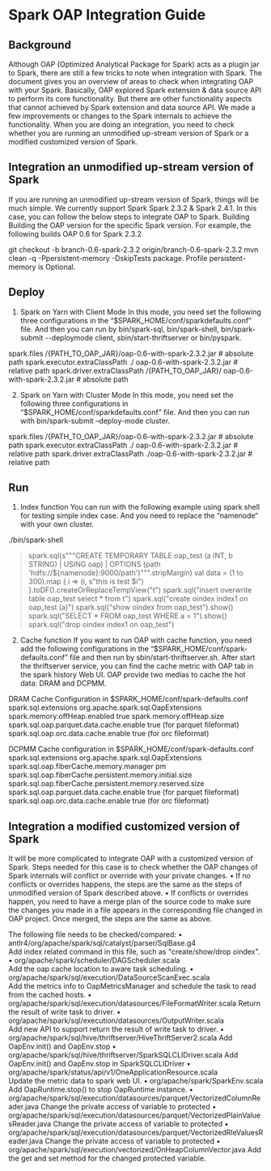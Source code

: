 
# Spark OAP Integration Guide

## Background 
Although OAP (Optimized Analytical Package for Spark) acts as a plugin jar to Spark, there are still a few tricks to note when integration with Spark. The document gives you an overview of areas to check when integrating OAP with your Spark. Basically, OAP explored Spark extension & data source API to perform its core functionality. But there are other functionality aspects that cannot achieved by Spark extension and data source API. We made a few improvements or changes to the Spark internals to achieve the functionality.
When you are doing an integration, you need to check whether you are running an unmodified up-stream version of Spark or a modified customized version of Spark.

## Integration an unmodified up-stream version of Spark
If you are running an unmodified up-stream version of Spark, things will be much simple. We currently support Spark Spark 2.3.2 & Spark 2.4.1.
In this case, you can follow the below steps to integrate OAP to Spark.
Building
Building the OAP version for the specific Spark version. For example, the following builds OAP 0.6 for Spark 2.3.2

git checkout -b branch-0.6-spark-2.3.2 origin/branch-0.6-spark-2.3.2
mvn clean -q -Ppersistent-memory -DskipTests package. Profile persistent-memory is Optional.

## Deploy
1.	Spark on Yarn with Client Mode
In this mode, you need set the following three configurations in the “$SPARK_HOME/conf/sparkdefaults.conf” file. And then you can run by bin/spark-sql, bin/spark-shell, bin/spark-submit --deploymode client, sbin/start-thriftserver or bin/pyspark.

spark.files /{PATH_TO_OAP_JAR}/oap-0.6-with-spark-2.3.2.jar # absolute path 
spark.executor.extraClassPath ./ oap-0.6-with-spark-2.3.2.jar # relative path
spark.driver.extraClassPath /{PATH_TO_OAP_JAR}/ oap-0.6-with-spark-2.3.2.jar # absolute 
path

2. Spark on Yarn with Cluster Mode
In this mode, you need set the following three configurations in “$SPARK_HOME/conf/sparkdefaults.conf” file. And then you can run with bin/spark-submit –deploy-mode cluster.

spark.files /{PATH_TO_OAP_JAR}/oap-0.6-with-spark-2.3.2.jar # absolute path 
spark.executor.extraClassPath ./ oap-0.6-with-spark-2.3.2.jar # relative path 
spark.driver.extraClassPath ./oap-0.6-with-spark-2.3.2.jar # relative path

## Run

1. Index function
You can run with the following example using spark shell for testing simple index case. And you need to replace the “namenode“ with your own cluster.

./bin/spark-shell
> spark.sql(s"""CREATE TEMPORARY TABLE oap_test (a INT, b STRING)
| USING oap)
| OPTIONS (path 'hdfs://${namenode}:9000/path')""".stripMargin)
> val data = (1 to 300).map { i => (i, s"this is test $i") }.toDF().createOrReplaceTempView("t")
> spark.sql("insert overwrite table oap_test select * from t")
> spark.sql("create oindex index1 on oap_test (a)")
> spark.sql("show oindex from oap_test").show()
> spark.sql("SELECT * FROM oap_test WHERE a = 1").show()
> spark.sql("drop oindex index1 on oap_test")

2. Cache function
If you want to run OAP with cache function, you need add the following 
configurations in the 
“$SPARK_HOME/conf/spark-defaults.conf” file and then run by sbin/start-thriftserver.sh. After start the 
thriftserver service, you can find the cache metric with OAP tab in the spark history Web UI. OAP 
provide two medias to cache the hot data: DRAM and DCPMM.

DRAM Cache Configuration in $SPARK_HOME/conf/spark-defaults.conf
spark.sql.extensions org.apache.spark.sql.OapExtensions
spark.memory.offHeap.enabled true
spark.memory.offHeap.size
spark.sql.oap.parquet.data.cache.enable true (for parquet fileformat)
spark.sql.oap.orc.data.cache.enable true (for orc fileformat)

DCPMM Cache configuration in $SPARK_HOME/conf/spark-defaults.conf
spark.sql.extensions org.apache.spark.sql.OapExtensions
spark.sql.oap.fiberCache.memory.manager pm
spark.sql.oap.fiberCache.persistent.memory.initial.size
spark.sql.oap.fiberCache.persistent.memory.reserved.size
spark.sql.oap.parquet.data.cache.enable true (for parquet fileformat)
spark.sql.oap.orc.data.cache.enable true (for orc fileformat)

## Integration a modified customized version of Spark
It will be more complicated to integrate OAP with a customized version of Spark. Steps needed for this case is to check whether the OAP changes of Spark internals will conflict or override with your private changes. 
•	If no conflicts or overrides happens, the steps are the same as the steps of unmodified version of Spark described above. 
•	If conflicts or overrides happen, you need to have a merge plan of the source code to make sure the changes you made in a file appears in the corresponding file changed in OAP project. Once merged, the steps are the same as above.

The following file needs to be checked/compared:
•	antlr4/org/apache/spark/sql/catalyst/parser/SqlBase.g4  
Add index related command in this file, such as "create/show/drop oindex". 
•	org/apache/spark/scheduler/DAGScheduler.scala           
Add the oap cache location to aware task scheduling.
•	org/apache/spark/sql/execution/DataSourceScanExec.scala   
Add the metrics info to OapMetricsManager and schedule the task to read from the cached hosts.
•	org/apache/spark/sql/execution/datasources/FileFormatWriter.scala
Return the result of write task to driver.
•	org/apache/spark/sql/execution/datasources/OutputWriter.scala  
Add new API to support return the result of write task to driver.
•	org/apache/spark/sql/hive/thriftserver/HiveThriftServer2.scala
Add OapEnv.init() and OapEnv.stop
•	org/apache/spark/sql/hive/thriftserver/SparkSQLCLIDriver.scala
Add OapEnv.init() and OapEnv.stop in SparkSQLCLIDriver
•	org/apache/spark/status/api/v1/OneApplicationResource.scala    
Update the metric data to spark web UI.
•	org/apache/spark/SparkEnv.scala
Add OapRuntime.stop() to stop OapRuntime instance.
•	org/apache/spark/sql/execution/datasources/parquet/VectorizedColumnReader.java
Change the private access of variable to protected
•	org/apache/spark/sql/execution/datasources/parquet/VectorizedPlainValuesReader.java
Change the private access of variable to protected
•	org/apache/spark/sql/execution/datasources/parquet/VectorizedRleValuesReader.java
Change the private access of variable to protected
•	org/apache/spark/sql/execution/vectorized/OnHeapColumnVector.java
Add the get and set method for the changed protected variable.










